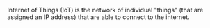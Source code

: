 Internet of Things (IoT) is the network of individual "things" (that are assigned an IP address) that are able to connect to the internet.
